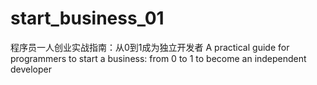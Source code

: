 # start_business_01
程序员一人创业实战指南：从0到1成为独立开发者 A practical guide for programmers to start a business: from 0 to 1 to become an independent developer

